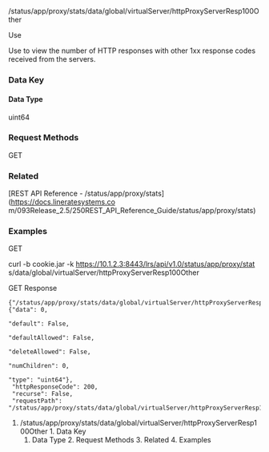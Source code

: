 ##
/status/app/proxy/stats/data/global/virtualServer/httpProxyServerResp100Other

Use

Use to view the number of HTTP responses with other 1xx response codes
received from the servers.

### Data Key

#### Data Type

uint64

### Request Methods

GET

### Related

[REST API Reference - /status/app/proxy/stats](https://docs.lineratesystems.co
m/093Release_2.5/250REST_API_Reference_Guide/status/app/proxy/stats)

### Examples

GET

curl -b cookie.jar -k https://10.1.2.3:8443/lrs/api/v1.0/status/app/proxy/stat
s/data/global/virtualServer/httpProxyServerResp100Other

GET Response

    
    {"/status/app/proxy/stats/data/global/virtualServer/httpProxyServerResp100Other": {"data": 0,
                                                                                     "default": False,
                                                                                     "defaultAllowed": False,
                                                                                     "deleteAllowed": False,
                                                                                     "numChildren": 0,
                                                                                     "type": "uint64"},
     "httpResponseCode": 200,
     "recurse": False,
     "requestPath": "/status/app/proxy/stats/data/global/virtualServer/httpProxyServerResp100Other"}
    

  1. /status/app/proxy/stats/data/global/virtualServer/httpProxyServerResp100Other
    1. Data Key
      1. Data Type
    2. Request Methods
    3. Related
    4. Examples

